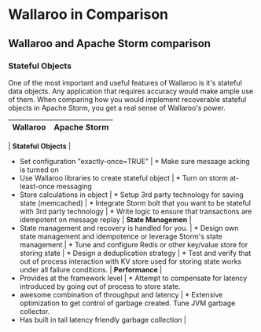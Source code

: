 # Wallaroo in Comparison

## Wallaroo and Apache Storm comparison

### Stateful Objects

One of the most important and useful features of Wallaroo is it's stateful data objects.  Any application that requires accuracy would make ample use of them.  When comparing how you would implement recoverable stateful objects in Apache Storm, you get a real sense of Wallaroo's power.

Wallaroo | Apache Storm
---------| -----
 | 
**Stateful Objects** |
* Set configuration "exactly-once=TRUE" | * Make sure message acking is turned on
* Use Wallaroo libraries to create stateful object | * Turn on storm at-least-once messaging
* Store calculations in object | * Setup 3rd party technology for saving state (memcached)
| * Integrate Storm bolt that you want to be stateful with 3rd party technology 
| * Write logic to ensure that transactions are idempotent on message replay
 | 
**State Managemen** |
* State management and recovery is handled for you. | * Design own state management and idempotence or leverage Storm's state management
| * Tune and configure Redis or other key/value store for storing state
| * Design a deduplication strategy
| * Test and verify that out of process interaction with KV store used for storing state works under all failure conditions.
 | 
**Performance** |
* Provides at the framework level | * Attempt to compensate for latency introduced by going out of process to store state. 
* awesome combination of throughput and latency | * Extensive optimization to get control of garbage created. Tune JVM garbage collector. 
* Has built in tail latency friendly garbage collection | 



